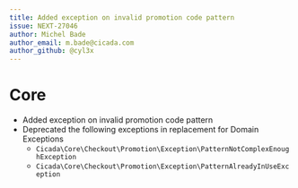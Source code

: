 ```yaml
---
title: Added exception on invalid promotion code pattern
issue: NEXT-27046
author: Michel Bade
author_email: m.bade@cicada.com
author_github: @cyl3x
---
```

# Core
* Added exception on invalid promotion code pattern
* Deprecated the following exceptions in replacement for Domain Exceptions
    * `Cicada\Core\Checkout\Promotion\Exception\PatternNotComplexEnoughException`
    * `Cicada\Core\Checkout\Promotion\Exception\PatternAlreadyInUseException`
